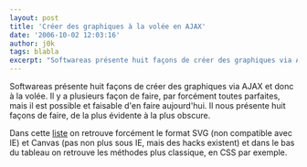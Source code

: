 ```yaml
---
layout: post
title: 'Créer des graphiques à la volée en AJAX'
date: '2006-10-02 12:03:16'
author: j0k
tags: blabla
excerpt: "Softwareas présente huit façons de créer des graphiques via AJAX et donc à la volée.     \nIl y a plusieurs façon de faire, par forcément toutes parfaites, mais il est possible et faisable d'en faire aujourd'hui. Il nous présente huit façons de faire, de la plus évidente à la plus obscure.  \n  \nDans cette      …"
---
```


Softwareas présente huit façons de créer des graphiques via AJAX et donc à la volée.
Il y a plusieurs façon de faire, par forcément toutes parfaites, mais il est possible et faisable d'en faire aujourd'hui. Il nous présente huit façons de faire, de la plus évidente à la plus obscure.

Dans cette [liste](http://softwareas.com/ajaxjavascript-8-ways-to-create-graphics-on-the-fly) on retrouve forcément le format SVG (non compatible avec IE) et Canvas (pas non plus sous IE, mais des hacks existent) et dans le bas du tableau on retrouve les méthodes plus classique, en CSS par exemple.
